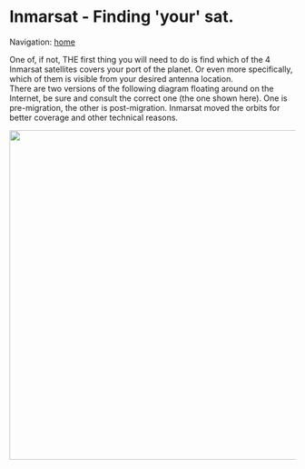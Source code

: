 # Inmarsat - Finding 'your' sat.   
   
Navigation: [home](README.md)  

One of, if not, THE first thing you will need to do is find which of the 4 Inmarsat satellites covers your port of the planet. Or even more specifically, which of them is visible from your desired antenna location.    
There are two versions of the following diagram floating around on the Internet, be sure and consult the correct one (the one shown here). One is pre-migration, the other is post-migration. Inmarsat moved the orbits for better coverage and other technical reasons. 

<img src="https://raw.githubusercontent.com/thebaldgeek/thebaldgeek.github.io/main/img/inmarsatcoverage.png" height="580">   
   
   
